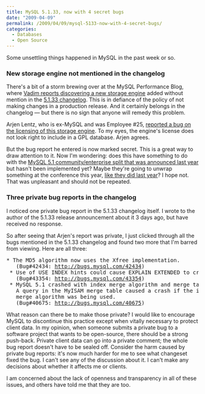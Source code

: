 ```yaml
---
title: MySQL 5.1.33, now with 4 secret bugs
date: "2009-04-09"
permalink: /2009/04/09/mysql-5133-now-with-4-secret-bugs/
categories:
  - Databases
  - Open Source
---
```

Some unsettling things happened in MySQL in the past week or so.

### New storage engine not mentioned in the changelog

There's a bit of a storm brewing over at the MySQL Performance Blog, where [Vadim reports discovering a new storage engine][1] added without mention in the [5.1.33 changelog][2]. This is in defiance of the policy of not making changes in a production release. And it certainly belongs in the changelog &#8212; but there is no sign that anyone will remedy this problem.

Arjen Lentz, who is ex-MySQL and was Employee #25, [reported a bug on the licensing of this storage engine][3]. To my eyes, the engine's license does not look right to include in a GPL database. Arjen agrees.

But the bug report he entered is now marked secret. This is a great way to draw attention to it. Now I'm wondering: does this have something to do with the [MySQL 5.1 community/enterprise split that was announced last year][4] but hasn't been implemented yet? Maybe they're going to unwrap something at the conference this year, [like they did last year][5]? I hope not. That was unpleasant and should not be repeated.

### Three private bug reports in the changelog

I noticed one private bug report in the 5.1.33 changelog itself. I wrote to the author of the 5.1.33 release announcement about it 3 days ago, but have received no response.

So after seeing that Arjen's report was private, I just clicked through all the bugs mentioned in the 5.1.33 changelog and found two more that I'm barred from viewing. Here are all three:

<pre>* The MD5 algorithm now uses the Xfree implementation.
   (Bug#42434: <a href="http://bugs.mysql.com/42434">http://bugs.mysql.com/42434</a>)
 * Use of USE INDEX hints could cause EXPLAIN EXTENDED to crash.
   (Bug#43354: <a href="http://bugs.mysql.com/43354">http://bugs.mysql.com/43354</a>)
 * MySQL 5.1 crashed with index merge algorithm and merge tables.
   A query in the MyISAM merge table caused a crash if the index
   merge algorithm was being used.
   (Bug#40675: <a href="http://bugs.mysql.com/40675">http://bugs.mysql.com/40675</a>)
</pre>

What reason can there be to make those private? I would like to encourage MySQL to discontinue this practice except when vitally necessary to protect client data. In my opinion, when someone submits a private bug to a software project that wants to be open-source, there should be a strong push-back. Private client data can go into a private comment; the whole bug report doesn't have to be sealed off. Consider the harm caused by private bug reports: it's now much harder for me to see what changeset fixed the bug. I can't see any of the discussion about it. I can't make any decisions about whether it affects me or clients.

I am concerned about the lack of openness and transparency in all of these issues, and others have told me that they are too.

 [1]: http://www.mysqlperformanceblog.com/2009/04/06/mysql-and-ibm/
 [2]: http://dev.mysql.com/doc/refman/5.1/en/news-5-1-33.html
 [3]: http://bugs.mysql.com/44172
 [4]: http://blogs.mysql.com/kaj/2008/12/01/mysql-51-release-schedule/
 [5]: http://jcole.us/blog/archives/2008/04/14/just-announced-mysql-to-launch-new-features-only-in-mysql-enterprise/
